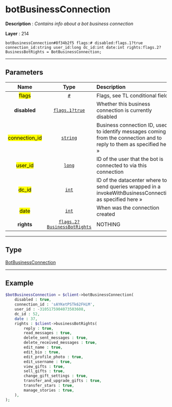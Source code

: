# botBusinessConnection

**Description** : *Contains info about a bot business connection*

**Layer** : 214

```tl
botBusinessConnection#8f34b2f5 flags:# disabled:flags.1?true connection_id:string user_id:long dc_id:int date:int rights:flags.2?BusinessBotRights = BotBusinessConnection;
```

---

## Parameters

| Name | Type | Description |
| :---: | :---: | :--- |
| <mark>flags</mark> | [`#`](type/#) | Flags, see TL conditional fields |
| **disabled** | [`flags.1?true`](type/true) | Whether this business connection is currently disabled |
| <mark>connection_id</mark> | [`string`](type/string) | Business connection ID, used to identify messages coming from the connection and to reply to them as specified here » |
| <mark>user_id</mark> | [`long`](type/long) | ID of the user that the bot is connected to via this connection |
| <mark>dc_id</mark> | [`int`](type/int) | ID of the datacenter where to send queries wrapped in a invokeWithBusinessConnection as specified here » |
| <mark>date</mark> | [`int`](type/int) | When was the connection created |
| **rights** | [`flags.2?BusinessBotRights`](type/BusinessBotRights) | NOTHING |

---

## Type

[BotBusinessConnection](type/BotBusinessConnection)

---

## Example

```php
$botBusinessConnection = $client->botBusinessConnection(
	disabled : true,
	connection_id : 'sAYKetPSTk62FHiM',
	user_id : -3105175904073503608,
	dc_id : 52,
	date : 37,
	rights : $client->businessBotRights(
		reply : true,
		read_messages : true,
		delete_sent_messages : true,
		delete_received_messages : true,
		edit_name : true,
		edit_bio : true,
		edit_profile_photo : true,
		edit_username : true,
		view_gifts : true,
		sell_gifts : true,
		change_gift_settings : true,
		transfer_and_upgrade_gifts : true,
		transfer_stars : true,
		manage_stories : true,
	),
);
```